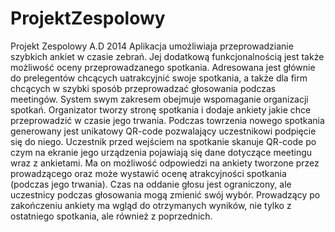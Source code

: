 ProjektZespolowy
================

Projekt Zespolowy A.D 2014
Aplikacja umożliwiaja przeprowadzianie szybkich ankiet w czasie zebrań. Jej dodatkową funkcjonalnością jest także możliwość oceny przeprowadzanego spotkania. Adresowana jest głównie do prelegentów chcących uatrakcyjnić swoje spotkania, a także dla firm chcących w szybki sposób przeprowadzać głosowania podczas meetingów.
System swym zakresem obejmuje wspomaganie organizacji spotkań. Organizator tworzy stronę spotkania i dodaje ankiety jakie chce przeprowadzić w czasie jego trwania. Podczas towrzenia nowego spotkania generowany jest unikatowy QR-code pozwalający uczestnikowi podpięcie się do niego. Uczestnik przed wejściem na spotkanie skanuje QR-code po czym na ekranie jego urządzenia pojawiają się dane dotyczące meetingu wraz z ankietami. Ma on możliwość odpowiedzi na ankiety tworzone przez prowadzącego oraz może wystawić ocenę atrakcyjności spotkania (podczas jego trwania). Czas na oddanie głosu jest ograniczony, ale uczestnicy podczas głosowania mogą zmienić swój wybór. Prowadzący po zakończeniu ankiety ma wgląd do otrzymanych wyników, nie tylko z ostatniego spotkania, ale również z poprzednich. 
